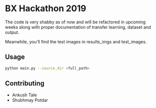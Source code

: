 # BX Hackathon 2019

The code is very shabby as of now and will be refactored in upcoming weeks along with proper documentation of transfer learning, dataset and output.

Meanwhile, you'll find the test images in results_imgs and test_images.

## Usage

```bash
python main.py --source_dir <full_path>
```

## Contributing
- Ankush Tale
- Shubhmay Potdar

